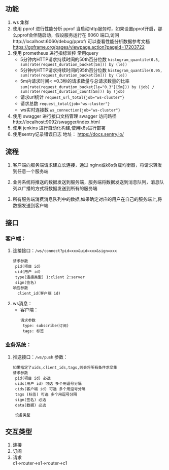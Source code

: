 ## 功能

1. ws 集群
2. 使用 pprof 进行性能分析
   pprof 当启动http服务时，如果设置pprof开启，那么pprof会伴随启动，假设服务运行在 6060
   端口,访问 http://localhost:6060/debug/pprof/
   可以查看性能分析数据参考文档 https://goframe.org/pages/viewpage.action?pageId=17203722
3. 使用 prometheus 进行指标监控
   常用query
    - 5分钟内HTTP请求持续时间的50th百分位数 `histogram_quantile(0.5, sum(rate(request_duration_bucket[5m])) by (le))`
    - 5分钟内HTTP请求持续时间的95th百分位数 `histogram_quantile(0.95, sum(rate(request_duration_bucket[5m])) by (le))`
    - 5m内请求时间<
      =0.3秒的请求数量与总请求数量的比率   `sum(rate(request_duration_bucket{le="0.3"}[5m])) by (job) / sum(rate(request_duration_count[5m])) by (job)`
    - 请求url统计 `request_url_total{job="ws-cluster"}`
    - 请求总数 `request_total{job="ws-cluster"} `
    - ws实时连接数 `ws_connection{job="ws-cluster"}`
5. 使用 swagger 进行接口文档管理
   swagger 访问路径 http://localhost:9092/swagger/index.html
6. 使用 jenkins 进行自动化构建,使用k8s进行部署
7. 使用sentry记录错误日志
   地址： https://docs.sentry.io/

## 流程

1. 客户端向服务端请求建立长连接，通过 nginx或k8s负载均衡器，将请求转发到任意一个服务端

2. 业务系统将推送的数据发送到服务端，服务端将数据发送到消息队列，消息队列以广播的方式将数据发送到所有的服务端

3. 所有服务端消费消息队列中的数据,如果确定对应的用户在自己的服务端上,将数据发送到客户端

## 接口

### 客户端：

1. 连接接口：`/ws/connect?pid=xxx&uid=xxx&sign=xxx`
   ```
   请求参数
    pid(项目 id)
    uid(用户 id)
    type(连接类型) 1:client 2:server
    sign(签名)
   响应参数
     client_id(客户端 id)
   ```
2. ws消息：
   - 客户端：
     ```
     请求参数
      type: subscribe(订阅)
      tags: 标签
     ```
   

### 业务系统：

1. 推送接口：`/ws/push` 参数：
    ```
   如果指定了uids,client_ids,tags,则会将所有条件求交集
   请求参数 
     pid(项目 id) 必选
     uids(用户 id) 可选 多个用逗号分隔
     cids(客户端 id) 可选 多个用逗号分隔
     tags (标签) 可选 多个用逗号分隔
     sign(签名) 必选
     data(数据) 必选
   
     设备类型
   ```

## 交互类型

1. 连接
2. 订阅
3. 请求   
   c1->router->s1->router->c1


